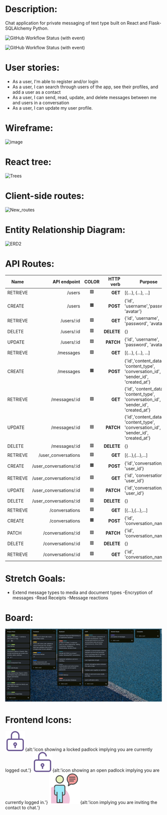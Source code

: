 
# Description: 

Chat application for private messaging of text type built on React and Flask-SQLAlchemy Python.

![GitHub Workflow Status (with event)](https://img.shields.io/github/actions/workflow/status/arimoro2020/Chat-app/security_scan.yml?logo=github&label=GitHub%20Action%20Security%20Scan%20Workflow%20Status)

![GitHub Workflow Status (with event)](https://img.shields.io/github/actions/workflow/status/Arimoro2020/Chat-app/code_quality.yml?logo=GitHub&label=GitHub%20Actions%20Code%20Quality%20Scan%20Workflow%20Status)






# User stories:

- As a user, I'm able to register and/or login
- As a user, I can search through users of the app, see their profiles, and add a user as a contact
- As a user, I can send, read, update, and delete messages between me and users in a conversation 
- As a user, I can update my user profile.


# Wireframe:

![image](https://github.com/Arimoro2020/Chat-app/assets/73043768/20d065cd-aaa5-4253-81bd-7e8026f6d854)




# React tree:
![Trees](https://github.com/Arimoro2020/Chat-app/assets/73043768/85548573-9a9e-478d-a99c-9904fb31fdaf)









# Client-side routes:

![New_routes](https://github.com/Arimoro2020/Chat-app/assets/73043768/1a3cf199-9a54-4153-b7ca-55fd5f383231)





# Entity Relationship Diagram:

![ERD2](https://github.com/Arimoro2020/Chat-app/assets/73043768/a31fd0c4-1e55-459c-b984-cad47bcffa59)




# API Routes:
| **Name** | **API endpoint**   | **COLOR** | **HTTP verb** | **Purpose**                                                                          |
|----------| ----------------------:|:--:|-------------------:|--------------------------------------------------------------------------------------|
| RETRIEVE | /users             |🟩 | **GET** | [{...}, {...}, ...]                                                                  |
| CREATE   | /users             |🟧 | **POST**      | {'id', 'username','password', 'avatar'}                                              |
| RETRIEVE | /users/:id         |🟩 |**GET**       | {'id', 'username', 'password', 'avatar'}                                             |
| DELETE   | /users/:id         |🟥 | **DELETE**    | {}                                                                                   |
| UPDATE   | /users/:id         |🟦 | **PATCH**     | {'id', 'username', 'password', 'avatar'}                                             |
| RETRIEVE | /messages          |🟩 | **GET**       | [{...}, {...}, ...]                                                                  |
| CREATE   | /messages          |🟧 | **POST**      | {'id','content_data', 'content_type', 'conversation_id', 'sender_id', 'created_at'}  |
| RETRIEVE | /messages/:id      |🟩 | **GET**       | {'id', 'content_data', 'content_type', 'conversation_id', 'sender_id', 'created_at'} |
| UPDATE   | /messages/:id      |🟦 | **PATCH**     | {'id','content_data', 'content_type', 'conversation_id', 'sender_id', 'created_at'}  |
| DELETE   | /messages/:id      |🟥 | **DELETE**    | {}                                                                                   |
| RETRIEVE | /user_conversations      |🟩 | **GET**       | [{...},{...},...]                                                                    |
| CREATE   | /user_conversations/:id  |🟧 |  **POST**      | {'id','conversation_id', 'user_id'}                                                  |
| RETRIEVE | /user_conversations/:id  |🟩 | **GET**       | {'id', 'conversation_id', 'user_id'}                                                 |
| UPDATE   | /user_conversations/:id  |🟦 | **PATCH**     | {'id','conversation_id', 'user_id'}                                                  |
| DELETE   | /user_conversations/:id  |🟥| **DELETE**    | {}                                                                                   |
| RETRIEVE | /conversations     |🟩 | **GET**       | [{...},{...},...]                                                                    |
| CREATE   | /conversations     |🟧 |  **POST**      | {'id', 'conversation_name'}                                                          |
| PATCH    | /conversations/:id |🟦 | **PATCH**     | {'id', 'conversation_name'}                                                          |
| DELETE   | /conversations/:id |🟥 | **DELETE**    | {}                                                                                   |
| RETRIEVE | /conversations/:id |🟩 | **GET**       | {'id', 'conversation_name'}                                                          |

# Stretch Goals:
- Extend message types to media and document types
-Encryption of messages
-Read Receipts
-Message reactions

# Board:

![Alt text](image-2.png)

# Frontend Icons:
![login_locked](client/src/assets/login_locked.svg){alt:'icon showing a locked padlock implying you are currently logged out.'}
![login_unlocked](client/src/assets/login_unlocked.svg){alt:'icon showing an open padlock implying you are currently logged in.'}
![inviteToChat](client/src/assets/inviteToChat.svg){alt:'icon implying you are inviting the contact to chat.'}

